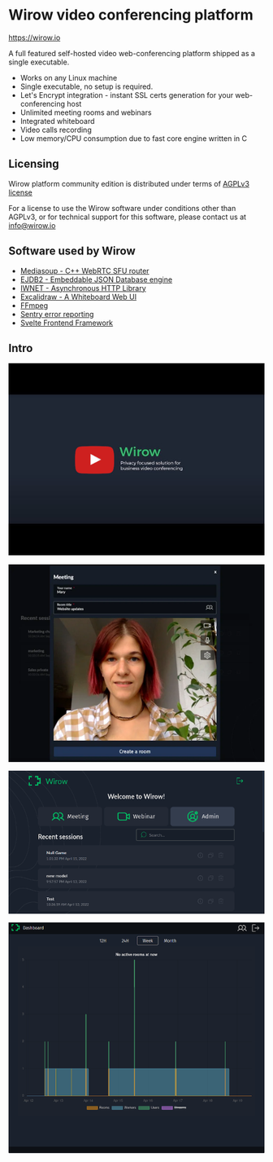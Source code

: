 # Wirow video conferencing platform

https://wirow.io

A full featured self-hosted video web-conferencing platform shipped as a single executable.

- Works on any Linux machine
- Single executable, no setup is required.
- Let's Encrypt integration - instant SSL certs generation for your web-conferencing host
- Unlimited meeting rooms and webinars
- Integrated whiteboard
- Video calls recording
- Low memory/CPU consumption due to fast core engine written in C

## Licensing

Wirow platform community edition is distributed under terms of [AGPLv3 license](https://choosealicense.com/licenses/agpl-3.0/)

For a license to use the Wirow software under conditions other than AGPLv3, or for technical support for this software,
please contact us at info@wirow.io

## Software used by Wirow

- [Mediasoup - C++ WebRTC SFU router](https://github.com/versatica/mediasoup)
- [EJDB2 - Embeddable JSON Database engine](https://github.com/Softmotions/ejdb)
- [IWNET - Asynchronous HTTP Library](https://github.com/Softmotions/iwnet)
- [Excalidraw - A Whiteboard Web UI](https://github.com/excalidraw/excalidraw)
- [FFmpeg](https://ffmpeg.org)
- [Sentry error reporting](https://sentry.io)
- [Svelte Frontend Framework](https://svelte.dev)

## Intro

[![Wirow intro](./docs/artwork/Screens/youtube.jpg)](https://www.youtube.com/watch?v=14-DI3lk_P0)

![](./docs/artwork/Screens/screen1.png)

![](./docs/artwork/Screens/screen2.png)

![](./docs/artwork/Screens/screen3.png)

